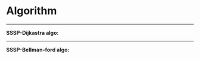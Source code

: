 # Algorithm

---

  **SSSP-Dijkastra algo:**                                      

---

 **SSSP-Bellman-ford algo:**
                                      
